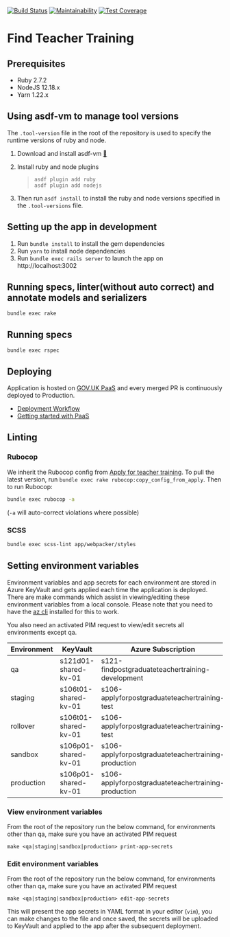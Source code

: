 [![Build Status](https://dfe-ssp.visualstudio.com/Become-A-Teacher/_apis/build/status/Find/find-teacher-training?branchName=master)](https://dfe-ssp.visualstudio.com/Become-A-Teacher/_build/latest?definitionId=296&branchName=master)
[![Maintainability](https://api.codeclimate.com/v1/badges/f97679a5f6ddaa3f8981/maintainability)](https://codeclimate.com/github/DFE-Digital/find-teacher-training/maintainability)
[![Test Coverage](https://api.codeclimate.com/v1/badges/f97679a5f6ddaa3f8981/test_coverage)](https://codeclimate.com/github/DFE-Digital/find-teacher-training/test_coverage)

# Find Teacher Training

## Prerequisites

- Ruby 2.7.2
- NodeJS 12.18.x
- Yarn 1.22.x

## Using asdf-vm to manage tool versions

The `.tool-version` file in the root of the repository is used to specify the runtime versions of ruby and node.
1. Download and install asdf-vm [🔗](https://asdf-vm.com/#/core-manage-asdf)
2. Install ruby and node plugins

    >```
    > asdf plugin add ruby
    > asdf plugin add nodejs
    >```

3. Then run `asdf install` to install the ruby and node versions specified in the `.tool-versions` file.

## Setting up the app in development

1. Run `bundle install` to install the gem dependencies
2. Run `yarn` to install node dependencies
3. Run `bundle exec rails server` to launch the app on http://localhost:3002

## Running specs, linter(without auto correct) and annotate models and serializers

```
bundle exec rake
```

## Running specs

```
bundle exec rspec
```

## Deploying

Application is hosted on [GOV.UK PaaS](https://www.cloud.service.gov.uk) and every merged PR is continuously deployed to Production.
- [Deployment Workflow](/docs/deployment.md)
- [Getting started with PaaS](/docs/paas.md)

## Linting

### Rubocop

We inherit the Rubocop config from [Apply for teacher training](https://github.com/DFE-Digital/apply-for-teacher-training).
To pull the latest version, run `bundle exec rake rubocop:copy_config_from_apply`. Then to run Rubocop:

```bash
bundle exec rubocop -a
```

(`-a` will auto-correct violations where possible)

### SCSS

```bash
bundle exec scss-lint app/webpacker/styles
```

## Setting environment variables

Environment variables and app secrets for each environment are stored in Azure KeyVault and gets applied each time the application is deployed. There are make commands which assist in viewing/editing these environment variables from a local console.
Please note that you need to have the [az cli](https://docs.microsoft.com/en-us/cli/azure/install-azure-cli) installed for this to work.

You also need an activated PIM request to view/edit secrets all environments except qa.

Environment | KeyVault             | Azure Subscription
----------- | -------------------- | ------ |
qa          | s121d01-shared-kv-01 | s121-findpostgraduateteachertraining-development
staging     | s106t01-shared-kv-01 | s106-applyforpostgraduateteachertraining-test
rollover    | s106t01-shared-kv-01 | s106-applyforpostgraduateteachertraining-test
sandbox     | s106p01-shared-kv-01 | s106-applyforpostgraduateteachertraining-production
production  | s106p01-shared-kv-01 | s106-applyforpostgraduateteachertraining-production

### View environment variables

From the root of the repository run the below command, for environments other than qa, make sure you have an activated PIM request
```
make <qa|staging|sandbox|production> print-app-secrets
```

### Edit environment variables
From the root of the repository run the below command, for environments other than qa, make sure you have an activated PIM request
```
make <qa|staging|sandbox|production> edit-app-secrets
```
This will present the app secrets in YAML format in your editor (`vim`), you can make changes to the file and once saved, the secrets will be uploaded to KeyVault and applied to the app after the subsequent deployment.
